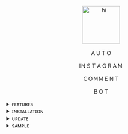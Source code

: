 
<p align="center"> <img src="https://github.com/nihalnihu/AutoIG-CMT/assets/72502160/5f6c0b5a-fbf1-4afa-88df-9386751ca607" alt="hi" width="100" height="100"></p>

<p align="center">
ＡＵＴＯ</p>
<p align="center">
IＮＳＴＡＧＲＡＭ</p>
<p align="center">ＣＯＭＭＥＮＴ</p>
<p align="center">
ＢＯＴ</p>

<details>
 <summary>ғᴇᴀᴛᴜʀᴇs</summary>
 
 ☞︎ `ʏᴏᴜ ᴄᴀɴ sᴇɴᴅ ᴜɴʟɪᴍɪᴛᴇᴅ ᴄᴏᴍᴍᴇɴᴛs ᴛᴏ ᴀ ᴘᴏsᴛ`
 
 ☞︎ `Also You Can set Costom Comment Message`
 
 ☞︎ `you Can set how many Comments you Want To send.`
 
 <p>
  
 ☞︎ `Set Delay Time in seconds:`
 <br>`(how meny seconds wait After sending one comment)`
 
</p>
</details>
<details>
 <summary>ɪɴsᴛᴀʟʟᴀᴛɪᴏɴ</summary>

#### _For Update and upgrade Packeges_
```
pkg update && pkg upgrade
```
### _Install Required Packeges_
```
pkg install git
```

```
pkg install unzip
```

### _Install The Tool in Your Terminal_
```
git clone https://github.com/nihalnihu/AutoIG-CMT.git
```

### _Open Directory_
```
cd AutoIG-CMT
```

### Unzip The tool. You Have To Enter Password! Contact Me [![Static Badge](https://img.shields.io/badge/Nihal-greer?style=plastic&logo=whatsapp&logoColor=black)](https://wa.me/919605945309?text=HELLO%20IGBot%20PASS)

```
unzip IG-CMT.zip
```
`OR`
```
unzip -P <PASSWORD> IG-CMT.zip
```
### _After Unzipped. Install Requirements__
```
pip install -r requirments.txt
```

### _Get Instagram Post ID (Must)_
```
python get_post_id.py
```
### _Send Auto Unlimited Comments._ 😜
```
python send_comment.py
```
</details>

<details>
 <summary>ᴜᴘᴅᴀᴛᴇ</summary>
 
### First Update Packeges Then Update Repo.

```
pkg update && pkg upgrade
```

### Open The Tool

```
cd IG-CMT-Bot
```

### Update Repo
```
bash update.sh
```

### Replace Updates Files

```
unzip -P <PASSWORD> -o IG-CMT.zip
```
</details>

<details>
 <summary>sᴀᴍᴘʟᴇ</summary>

# Tool Running...
https://github.com/nihalnihu/AutoIG-CMT/assets/70343963/3c02db1e-f6cd-447a-b160-d2357e7e7e91

# Sending Comments...
https://github.com/nihalnihu/AutoIG-CMT/assets/70343963/4e7ed7bf-f5a7-4cb5-b893-162fc6cac519
</details>
